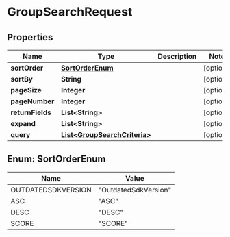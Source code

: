 
# GroupSearchRequest

## Properties
Name | Type | Description | Notes
------------ | ------------- | ------------- | -------------
**sortOrder** | [**SortOrderEnum**](#SortOrderEnum) |  |  [optional]
**sortBy** | **String** |  |  [optional]
**pageSize** | **Integer** |  |  [optional]
**pageNumber** | **Integer** |  |  [optional]
**returnFields** | **List&lt;String&gt;** |  |  [optional]
**expand** | **List&lt;String&gt;** |  |  [optional]
**query** | [**List&lt;GroupSearchCriteria&gt;**](GroupSearchCriteria.md) |  |  [optional]


<a name="SortOrderEnum"></a>
## Enum: SortOrderEnum
Name | Value
---- | -----
OUTDATEDSDKVERSION | &quot;OutdatedSdkVersion&quot;
ASC | &quot;ASC&quot;
DESC | &quot;DESC&quot;
SCORE | &quot;SCORE&quot;



